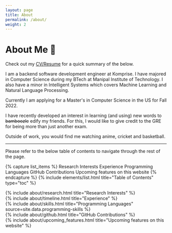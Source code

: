 ```yaml
---
layout: page
title: About
permalink: /about/
weight: 2
---
```


# **About Me :wave:**

Check out my <a href="https://drive.google.com/file/d/1ReNcJ3OBSsS92TOQSbum2PXcYuULdD63/view?usp=sharing">CV/Resume</a> for a quick summary of the below.

I am a backend software development engineer at Komprise. I have majored in Computer Science during my BTech at Manipal Institute of Technology. I also have a minor in Intelligent Systems which covers Machine Learning and Natural Language Processing.

Currently I am applying for a Master's in Computer Science in the US for Fall 2022.

I have recently developed an interest in learning (and using) new words to <strike>bamboozle</strike> edify my friends. For this, I would like to give credit to the GRE for being more than just another exam.

Outside of work, you would find me watching anime, cricket and basketball.

---

Please refer to the below table of contents to navigate through the rest of the page.

{% capture list_items %}
Research Interests
Experience
Programming Languages
GitHub Contributions
Upcoming features on this website
{% endcapture %}
{% include elements/list.html title="Table of Contents" type="toc" %}

<div class="row" id="research-nterests">
{% include about/research.html title="Research Interests" %}
</div>

<div class="row" id="experience">
{% include about/timeline.html title="Experience" %}
</div>

<div class="row" id="programming-languages">
{% include about/skills.html title="Programming Languages" source=site.data.programming-skills %}
<!-- {% include about/skills.html title="Other Skills" source=site.data.other-skills %} -->
</div>

<div class="row" id="github-contributions">
{% include about/github.html title="GitHub Contributions" %}
</div>

<div class="row" id="upcoming-features-on-this-website">
{% include about/upcoming_features.html title="Upcoming features on this website" %}
</div>
